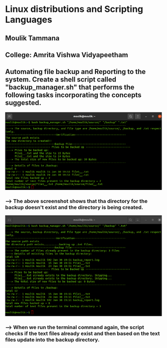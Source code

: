 #  Linux distributions and Scripting Languages
## Moulik Tammana
## College: Amrita Vishwa Vidyapeetham


## Automating file backup and Reporting to the system. Create a shell script called "backup_manager.sh" that performs the following tasks incorporating the concepts suggested.
![alt text](1.png)

### --> The above screenshot shows that tha directory for the backup doesn't exist and the directory is being created.

![alt text](2.png)

### --> When we run the terminal command again, the script checks if the text files already exist and then based on the text files update into the backup directory.

     

